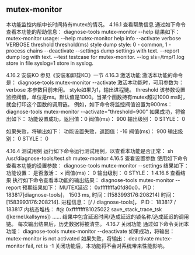 ## mutex-monitor
本功能监控内核中长时间持有mutex的情况。
4.16.1	 查看帮助信息
通过如下命令查看本功能的帮助信息：
diagnose-tools mutex-monitor --help
结果如下：
    mutex-monitor usage:
        --help mutex-monitor help info
        --activate
            verbose VERBOSE
            threshold threshold(ms)
            style dump style: 0 - common, 1 - process chains
        --deactivate
        --settings dump settings with text.
        --report dump log with text.
        --test testcase for mutex-monitor.
        --log
          sls=/tmp/1.log store in file
          syslog=1 store in syslog.

4.16.2	 安装KO
参见《安装和卸载KO》一节
4.16.3	 激活功能
激活本功能的命令是：
diagnose-tools mutex-monitor --activate 
激活本功能时，可用参数为：
verbose 本参数目前未用。
style如果为1，输出进程链。
threshold 该参数设置监控阀值，单位是ms。默认值是1000。当某个函数持有mutex超过1000 ms时，就会打印这个函数的调用链。
例如，如下命令将监控阀值设置为900ms：
diagnose-tools mutex-monitor --activate="threshold=900"
如果成功，将输出如下：
功能设置成功，返回值：0
    阀值(ms)：	900
    输出级别：	0
    STYLE：	0

如果失败，将输出如下：
功能设置失败，返回值：-16
    阀值(ms)：	900
    输出级别：	0
    STYLE：	0

4.16.4	 测试用例
运行如下命令运行测试用例，以查看本功能是否正常：
sh /usr/diagnose-tools/test.sh mutex-monitor
4.16.5	 查看设置参数
使用如下命令查看本功能的设置参数：
diagnose-tools mutex-monitor --settings
结果如下：
功能设置：
    是否激活：	×
    阀值(ms)：	0
    输出级别：	0
    STYLE：	1
4.16.6	 查看结果
执行如下命令查看本功能的输出结果：
diagnose-tools mutex-monitor --report
预期结果如下：
MUTEX延迟： 0xffffffffa0fd80c0，PID： 183817[diagnose-tools]， 1503 ms, 时间：[1583993176:208214]
    时间：[1583993176:208214].
    进程信息： [/ / diagnose-tools]， PID： 183817 / 183817
    内核态堆栈：
#@        0xffffffff81025022 save_stack_trace_tsk  ([kernel.kallsyms])
......
结果中包含延迟时间/造成延迟的锁名称/造成延迟的调用链。
每次输出结果后，历史数据将被清空。
4.16.7	 关闭功能
通过如下命令关闭本功能：
diagnose-tools mutex-monitor --deactivate
如果成功，将输出：
mutex-monitor is not activated
如果失败，将输出：
deactivate mutex-monitor fail, ret is -1
关闭功能后，本功能将不会对系统带来性能影响。
